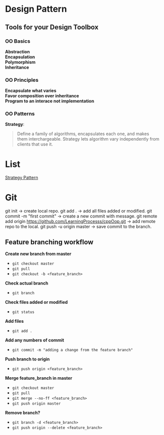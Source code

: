 # Design Pattern

## Tools for your Design Toolbox
### OO Basics
**Abstraction**  
**Encapsulation**  
**Polymorphism**  
**Inheritance**  
### OO Principles
**Encapsulate what varies**  
**Favor composition over inheritance**  
**Program to an interace not implementation**  
### OO Patterns
**Strategy**:
> Define a family of algorithms, encapsulates each one, and makes them interchargeable. Strategy lets algorithm vary independently from clients that use it.

# List
[Strategy Pattern](src/strategy_pattern/README.md)

# Git
git init -> create local repo.
git add . -> add all files added or modified.
git commit -m "first commit" -> create a new commit with message.
git remote add origin https://github.com/LearningProcesss/cppOop.git -> add remote repo to the local.
git push -u origin master -> save commit to the branch.

## Feature branching workflow

**Create new branch from master**

- `git checkout master`
- `git pull`
- `git checkout -b <feature_branch>`

**Check actual branch**
- `git branch`

**Check files added or modified**
- `git status`

**Add files**
- `git add .`

**Add any numbers of commit**
- `git commit -m "adding a change from the feature branch"`

**Push branch to origin**
- `git push origin <feature_branch>`

**Merge feature_branch in master**
- `git checkout master`
- `git pull`
- `git merge --no-ff <feature_branch>`
- `git push origin master`

**Remove branch?**
- `git branch -d <feature_branch>`
- `git push origin --delete <feature_branch>`